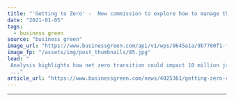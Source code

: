 ```yaml
---
title: "'Getting to Zero' -  New commission to explore how to manage threat to carbon intensive jobs"
date: "2021-01-05"
tags: 
  - business green
source: "business green"
image_url: "https://www.businessgreen.com/api/v1/wps/0645a1a/9b7700f1-fafb-4615-ba7a-c77849ac333c/6/Drax-maintenance-185x114.jpg"
image_fp: "/assets/img/post_thumbnails/85.jpg"
lead: "
 Analysis highlights how net zero transition could impact 10 million jobs in carbon intensive industries
 ..."
article_url: "https://www.businessgreen.com/news/4025361/getting-zero-commission-explore-manage-threat-carbon-intensive-jobs"
---
```


---
